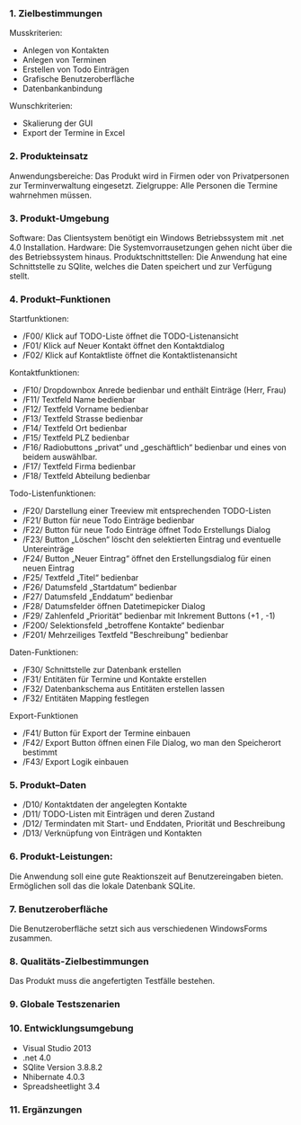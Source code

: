 ### 1. Zielbestimmungen
Musskriterien:
*	Anlegen von Kontakten
*	Anlegen von Terminen
*	Erstellen von Todo Einträgen
*	Grafische Benutzeroberfläche
*	Datenbankanbindung

Wunschkriterien: 
* Skalierung der GUI
* Export der Termine in Excel

### 2. Produkteinsatz
Anwendungsbereiche:
Das Produkt wird in Firmen oder von Privatpersonen zur Terminverwaltung eingesetzt.
Zielgruppe:
Alle Personen die Termine wahrnehmen müssen.

### 3. Produkt-Umgebung
Software:
Das Clientsystem benötigt ein Windows Betriebssystem mit .net 4.0 Installation.
Hardware:
Die Systemvorrausetzungen gehen nicht über die des Betriebssystem hinaus.
Produktschnittstellen:
Die Anwendung hat eine Schnittstelle zu SQlite, welches die Daten speichert und zur Verfügung stellt.

### 4. Produkt–Funktionen
Startfunktionen:
* /F00/ Klick auf TODO-Liste öffnet die TODO-Listenansicht
* /F01/ Klick auf Neuer Kontakt öffnet den Kontaktdialog
* /F02/ Klick auf Kontaktliste öffnet die Kontaktlistenansicht

Kontaktfunktionen:
*	/F10/ Dropdownbox Anrede bedienbar und enthält Einträge (Herr, Frau)
*	/F11/ Textfeld Name bedienbar
*	/F12/ Textfeld Vorname bedienbar
*	/F13/ Textfeld Strasse bedienbar
*	/F14/ Textfeld Ort bedienbar
*	/F15/ Textfeld PLZ bedienbar
*	/F16/ Radiobuttons „privat“ und „geschäftlich“ bedienbar und eines von beidem auswählbar.
*	/F17/ Textfeld Firma bedienbar
*	/F18/ Textfeld Abteilung bedienbar

Todo-Listenfunktionen:
*	/F20/ Darstellung einer Treeview mit entsprechenden TODO-Listen
*	/F21/ Button für neue Todo Einträge bedienbar
*	/F22/ Button für neue Todo Einträge öffnet Todo Erstellungs Dialog
*	/F23/ Button „Löschen“ löscht den selektierten Eintrag und eventuelle Untereinträge
* /F24/ Button „Neuer Eintrag“ öffnet den Erstellungsdialog für einen neuen Eintrag
*	/F25/ Textfeld „Titel“ bedienbar
*	/F26/ Datumsfeld „Startdatum“ bedienbar
*	/F27/ Datumsfeld „Enddatum“ bedienbar
*	/F28/ Datumsfelder öffnen Datetimepicker Dialog
*	/F29/ Zahlenfeld „Priorität“ bedienbar mit Inkrement Buttons (+1 , -1)
*	/F200/ Selektionsfeld „betroffene Kontakte“ bedienbar
*	/F201/ Mehrzeiliges Textfeld "Beschreibung" bedienbar

Daten-Funktionen:
* /F30/ Schnittstelle zur Datenbank erstellen
* /F31/ Entitäten für Termine und Kontakte erstellen
* /F32/ Datenbankschema aus Entitäten erstellen lassen
* /F32/ Entitäten Mapping festlegen

Export-Funktionen
* /F41/ Button für Export der Termine einbauen
* /F42/ Export Button öffnen einen File Dialog, wo man den Speicherort bestimmt
* /F43/ Export Logik einbauen

### 5. Produkt–Daten
* /D10/ Kontaktdaten der angelegten Kontakte
* /D11/ TODO-Listen mit Einträgen und deren Zustand
* /D12/ Termindaten mit Start- und Enddaten, Priorität und Beschreibung
* /D13/ Verknüpfung von Einträgen und Kontakten

### 6. Produkt-Leistungen:
Die Anwendung soll eine gute Reaktionszeit auf Benutzereingaben bieten. Ermöglichen soll das die lokale Datenbank SQLite.

### 7. Benutzeroberfläche
Die Benutzeroberfläche setzt sich aus verschiedenen WindowsForms zusammen.

### 8. Qualitäts-Zielbestimmungen
Das Produkt muss die angefertigten Testfälle bestehen.

### 9. Globale Testszenarien

### 10. Entwicklungsumgebung
*	Visual Studio 2013 
*	.net 4.0
*	SQlite Version 3.8.8.2
*	Nhibernate 4.0.3
*	Spreadsheetlight 3.4

### 11. Ergänzungen
